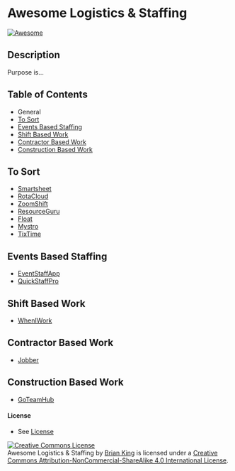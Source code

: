# Awesome Logistics & Staffing

[![Awesome](https://cdn.rawgit.com/sindresorhus/awesome/d7305f38d29fed78fa85652e3a63e154dd8e8829/media/badge.svg)](https://github.com/sindresorhus/awesome)

## Description

Purpose is...

## Table of Contents

* General
* [To Sort](#to-sort)
* [Events Based Staffing](#events-based-staffing)
* [Shift Based Work](#shift-based-work)
* [Contractor Based Work](#contractor-based-work)
* [Construction Based Work](#construction-based-work)

## To Sort

* [Smartsheet](http://smartsheet.com)
* [RotaCloud](https://rotacloud.com/)
* [ZoomShift](https://www.zoomshift.com/)
* [ResourceGuru](http://resourceguruapp.com/)
* [Float](https://www.float.com/)
* [Mystro](https://www.mystro.co/)
* [TixTime](https://www.tixtime.com/)

## Events Based Staffing
* [EventStaffApp](http://www.eventstaffapp.com/)
* [QuickStaffPro](http://quickstaffpro.com/)


## Shift Based Work
* [WhenIWork](http://wheniwork.com)



## Contractor Based Work
* [Jobber](https://getjobber.com)

## Construction Based Work
* [GoTeamHub](http://goteamhub.com/)

#### License

* See [License](license.md)



<a rel="license" href="http://creativecommons.org/licenses/by-nc-sa/4.0/"><img alt="Creative Commons License" style="border-width:0" src="https://i.creativecommons.org/l/by-nc-sa/4.0/88x31.png" /></a><br /><span xmlns:dct="http://purl.org/dc/terms/" property="dct:title">Awesome Logistics & Staffing</span> by <a xmlns:cc="http://creativecommons.org/ns#" href="https://github.com/brianjking/awesome-logistics-and-staffing" property="cc:attributionName" rel="cc:attributionURL">Brian King</a> is licensed under a <a rel="license" href="http://creativecommons.org/licenses/by-nc-sa/4.0/">Creative Commons Attribution-NonCommercial-ShareAlike 4.0 International License</a>.
